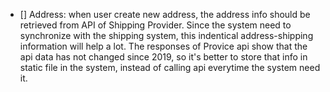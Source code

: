 - [] Address: when user create new address, the address info should be retrieved from API of Shipping Provider. Since the system need to synchronize with the shipping system, this indentical address-shipping information will help a lot. 
The responses of Provice api show that the api data has not changed since 2019, so it's better to store that info in static file in the system, instead of calling api everytime the system need it.
